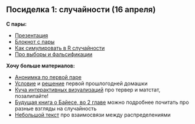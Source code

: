 ## Посиделка 1: случайности (16 апреля)

__С пары:__

- [Презентация](https://nbviewer.jupyter.org/github/FUlyankin/r_probability/blob/master/end_seminars_2020/sem01/presa01_intro.ipynb) 
- [Блокнот с пары](https://github.com/FUlyankin/r_probability/blob/master/end_seminars_2020/sem01/dirty_sem01.ipynb)
- [Как симулировать в R случайности](https://nbviewer.jupyter.org/github/FUlyankin/r_probability/blob/master/end_seminars_2020/sem01/1.1%20Distributions.ipynb) 
- [Про выборы и фальсификации](https://nbviewer.jupyter.org/github/FUlyankin/r_probability/blob/master/end_seminars_2020/sem01/1.2%20Elections.ipynb) 


__Хочу больше материалов:__

* [Анонимка по первой паре](https://docs.google.com/forms/d/e/1FAIpQLSd3eKTmWJCH_VLsPRELgr1VPs5OlUcRhFN514rz4d6M5BGMhw/viewform)
* [Условие](https://nbviewer.jupyter.org/github/FUlyankin/r_probability/blob/master/end_seminars_2019/HW/HW1.ipynb) и [решение](https://nbviewer.jupyter.org/github/FUlyankin/r_probability/blob/master/end_seminars_2019/HW/HW1_solution.ipynb) первой прошлогодней домашки
* [Куча интерактивных визуализаций](https://seeing-theory.brown.edu/index.html) про тервер и матстат, позалипайте!
* [Будущая книга о Байесе, во 2 главе](https://github.com/FUlyankin/book_about_bayes/tree/master/Review%20chapters) можно подробнее почитать про разные взгляды на случайность
* [Небольшой текст](http://www.math.wm.edu/~leemis/2008amstat.pdf) про взаимосвязи между распределениями
